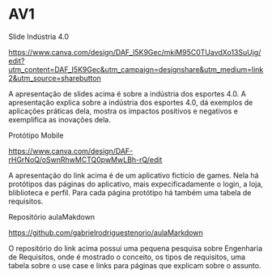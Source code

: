 # AV1

Slide Indústria 4.0

https://www.canva.com/design/DAF_I5K9Gec/mkiM95C0TUavdXo13SuUjg/edit?utm_content=DAF_I5K9Gec&utm_campaign=designshare&utm_medium=link2&utm_source=sharebutton

A apresentação de slides acima é sobre a indústria dos esportes 4.0. A apresentação explica sobre a indústria dos esportes 4.0, dá exemplos de aplicações práticas dela, mostra os impactos positivos e negativos e exemplifica as inovações dela.

Protótipo Mobile

https://www.canva.com/design/DAF-rHGrNoQ/oSwnRhwMCTQ0pwMwLBh-rQ/edit

A apresentação do link acima é de um aplicativo fictício de games. Nela há protótipos das páginas do aplicativo, mais expecificadamente o login, a loja, bliblioteca e perfil. Para cada página protótipo há também uma tabela de requisitos.

Repositório aulaMakdown

https://github.com/gabrielrodriguestenorio/aulaMarkdown

O repositório do link acima possui uma pequena pesquisa sobre Engenharia de Requisitos, onde é mostrado o conceito, os tipos de requisitos, uma tabela sobre o use case e links para páginas que explicam sobre o assunto.
